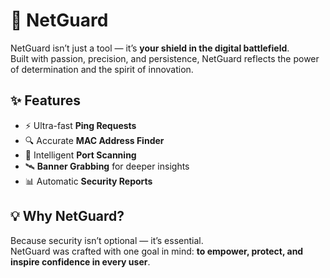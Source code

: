 # 🚀 NetGuard  

NetGuard isn’t just a tool — it’s **your shield in the digital battlefield**.  
Built with passion, precision, and persistence, NetGuard reflects the power of determination and the spirit of innovation.  

## ✨ Features
- ⚡ Ultra-fast **Ping Requests**  
- 🔍 Accurate **MAC Address Finder**  
- 🔐 Intelligent **Port Scanning**  
- 🛰️ **Banner Grabbing** for deeper insights  
- 📊 Automatic **Security Reports**  

## 💡 Why NetGuard?
Because security isn’t optional — it’s essential.  
NetGuard was crafted with one goal in mind: **to empower, protect, and inspire confidence in every user**.  
